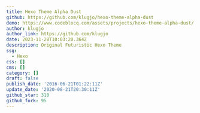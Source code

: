 ```yaml
---
title: Hexo Theme Alpha Dust
github: https://github.com/klugjo/hexo-theme-alpha-dust
demo: https://www.codeblocq.com/assets/projects/hexo-theme-alpha-dust/
author: klugjo
author_link: https://github.com/klugjo
date: 2023-11-28T10:03:20.364Z
description: Original Futuristic Hexo Theme
ssg:
  - Hexo
css: []
cms: []
category: []
draft: false
publish_date: '2016-06-21T01:22:11Z'
update_date: '2020-08-21T20:30:11Z'
github_star: 310
github_fork: 95
---
```

